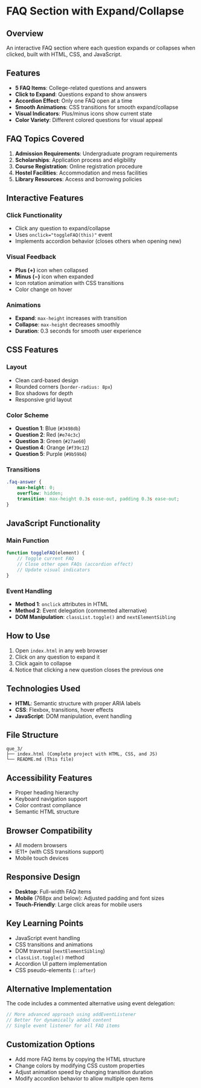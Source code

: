 # FAQ Section with Expand/Collapse

## Overview
An interactive FAQ section where each question expands or collapses when clicked, built with HTML, CSS, and JavaScript.

## Features
- **5 FAQ Items**: College-related questions and answers
- **Click to Expand**: Questions expand to show answers
- **Accordion Effect**: Only one FAQ open at a time
- **Smooth Animations**: CSS transitions for smooth expand/collapse
- **Visual Indicators**: Plus/minus icons show current state
- **Color Variety**: Different colored questions for visual appeal

## FAQ Topics Covered
1. **Admission Requirements**: Undergraduate program requirements
2. **Scholarships**: Application process and eligibility
3. **Course Registration**: Online registration procedure
4. **Hostel Facilities**: Accommodation and mess facilities
5. **Library Resources**: Access and borrowing policies

## Interactive Features

### Click Functionality
- Click any question to expand/collapse
- Uses `onclick="toggleFAQ(this)"` event
- Implements accordion behavior (closes others when opening new)

### Visual Feedback
- **Plus (+)** icon when collapsed
- **Minus (−)** icon when expanded
- Icon rotation animation with CSS transitions
- Color change on hover

### Animations
- **Expand**: `max-height` increases with transition
- **Collapse**: `max-height` decreases smoothly
- **Duration**: 0.3 seconds for smooth user experience

## CSS Features

### Layout
- Clean card-based design
- Rounded corners (`border-radius: 8px`)
- Box shadows for depth
- Responsive grid layout

### Color Scheme
- **Question 1**: Blue (`#3498db`)
- **Question 2**: Red (`#e74c3c`)
- **Question 3**: Green (`#27ae60`)
- **Question 4**: Orange (`#f39c12`)
- **Question 5**: Purple (`#9b59b6`)

### Transitions
```css
.faq-answer {
    max-height: 0;
    overflow: hidden;
    transition: max-height 0.3s ease-out, padding 0.3s ease-out;
}
```

## JavaScript Functionality

### Main Function
```javascript
function toggleFAQ(element) {
    // Toggle current FAQ
    // Close other open FAQs (accordion effect)
    // Update visual indicators
}
```

### Event Handling
- **Method 1**: `onclick` attributes in HTML
- **Method 2**: Event delegation (commented alternative)
- **DOM Manipulation**: `classList.toggle()` and `nextElementSibling`

## How to Use
1. Open `index.html` in any web browser
2. Click on any question to expand it
3. Click again to collapse
4. Notice that clicking a new question closes the previous one

## Technologies Used
- **HTML**: Semantic structure with proper ARIA labels
- **CSS**: Flexbox, transitions, hover effects
- **JavaScript**: DOM manipulation, event handling

## File Structure
```
que_3/
├── index.html (Complete project with HTML, CSS, and JS)
└── README.md (This file)
```

## Accessibility Features
- Proper heading hierarchy
- Keyboard navigation support
- Color contrast compliance
- Semantic HTML structure

## Browser Compatibility
- All modern browsers
- IE11+ (with CSS transitions support)
- Mobile touch devices

## Responsive Design
- **Desktop**: Full-width FAQ items
- **Mobile** (768px and below): Adjusted padding and font sizes
- **Touch-Friendly**: Large click areas for mobile users

## Key Learning Points
- JavaScript event handling
- CSS transitions and animations
- DOM traversal (`nextElementSibling`)
- `classList.toggle()` method
- Accordion UI pattern implementation
- CSS pseudo-elements (`::after`)

## Alternative Implementation
The code includes a commented alternative using event delegation:
```javascript
// More advanced approach using addEventListener
// Better for dynamically added content
// Single event listener for all FAQ items
```

## Customization Options
- Add more FAQ items by copying the HTML structure
- Change colors by modifying CSS custom properties
- Adjust animation speed by changing transition duration
- Modify accordion behavior to allow multiple open items